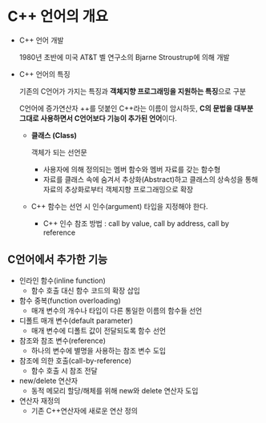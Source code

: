 # C++ 언어의 개요

* C++ 언어 개발

  1980년 초반에 미국 AT&T 벨 연구소의 Bjarne Stroustrup에 의해 개발

* C++ 언어의 특징

  기존의 C언어가 가지는 특징과 **객체지향 프로그래밍을 지원하는 특징**으로 구분

  C언어에 증가연산자 ++를 덧붙인 C++라는 이름이 암시하듯, **C의 문법을 대부분 그대로 사용하면서 C언어보다 기능이 추가된 언어**이다.
  * **클래스 (Class)**

    객체가 되는 선언문

    * 사용자에 의해 정의되는 멤버 함수와 멤버 자료를 갖는 함수형
    * 자료를 클래스 속에 숨겨서 추상화(Abstract)하고 클래스의 상속성을 통해 자료의 추상화로부터 객체지향 프로그래밍으로 확장

  * C++ 함수는 선언 시 인수(argument)  타입을 지정해야 한다.

    * C++ 인수 참조 방법 : call by value, call by address, call by reference

## C언어에서 추가한 기능

* 인라인 함수(inline function)
  * 함수 호출 대신 함수 코드의 확장 삽입
* 함수 중복(function overloading)
  * 매개 변수의 개수나 타입이 다른 통일한 이름의 함수들 선언
* 디폴트 매개 변수(default parameter)
  * 매개 변수에 디폴트 값이 전달되도록 함수 선언
* 참조와 참조 변수(reference)
  * 하나의 변수에 별명을 사용하는 참조 변수 도입
* 참조에 의한 호출(call-by-reference)
  * 함수 호출 시 참조 전달
* new/delete 연산자
  * 동적 메모리 할당/해체를 위해 new와 delete 연산자 도입
* 연산자 재정의
  * 기존 C++연산자에 새로운 연산 정의